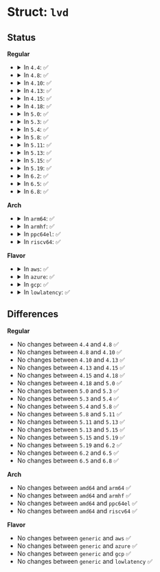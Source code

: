 # Struct: <code>lvd</code>

## Status
<b>Regular</b>
<ul>
<li>
<details>
<summary>In <code>4.4</code>: ✅</summary>

```c
struct lvd {
    __be16 lv_ix;
    __be16 res2;
    __be16 res4;
    __be16 maxsize;
    __be16 lv_state;
    __be16 mirror;
    __be16 mirror_policy;
    __be16 num_lps;
    __be16 res10[8];
};
```
</details>
</li>
<li>
<details>
<summary>In <code>4.8</code>: ✅</summary>

```c
struct lvd {
    __be16 lv_ix;
    __be16 res2;
    __be16 res4;
    __be16 maxsize;
    __be16 lv_state;
    __be16 mirror;
    __be16 mirror_policy;
    __be16 num_lps;
    __be16 res10[8];
};
```
</details>
</li>
<li>
<details>
<summary>In <code>4.10</code>: ✅</summary>

```c
struct lvd {
    __be16 lv_ix;
    __be16 res2;
    __be16 res4;
    __be16 maxsize;
    __be16 lv_state;
    __be16 mirror;
    __be16 mirror_policy;
    __be16 num_lps;
    __be16 res10[8];
};
```
</details>
</li>
<li>
<details>
<summary>In <code>4.13</code>: ✅</summary>

```c
struct lvd {
    __be16 lv_ix;
    __be16 res2;
    __be16 res4;
    __be16 maxsize;
    __be16 lv_state;
    __be16 mirror;
    __be16 mirror_policy;
    __be16 num_lps;
    __be16 res10[8];
};
```
</details>
</li>
<li>
<details>
<summary>In <code>4.15</code>: ✅</summary>

```c
struct lvd {
    __be16 lv_ix;
    __be16 res2;
    __be16 res4;
    __be16 maxsize;
    __be16 lv_state;
    __be16 mirror;
    __be16 mirror_policy;
    __be16 num_lps;
    __be16 res10[8];
};
```
</details>
</li>
<li>
<details>
<summary>In <code>4.18</code>: ✅</summary>

```c
struct lvd {
    __be16 lv_ix;
    __be16 res2;
    __be16 res4;
    __be16 maxsize;
    __be16 lv_state;
    __be16 mirror;
    __be16 mirror_policy;
    __be16 num_lps;
    __be16 res10[8];
};
```
</details>
</li>
<li>
<details>
<summary>In <code>5.0</code>: ✅</summary>

```c
struct lvd {
    __be16 lv_ix;
    __be16 res2;
    __be16 res4;
    __be16 maxsize;
    __be16 lv_state;
    __be16 mirror;
    __be16 mirror_policy;
    __be16 num_lps;
    __be16 res10[8];
};
```
</details>
</li>
<li>
<details>
<summary>In <code>5.3</code>: ✅</summary>

```c
struct lvd {
    __be16 lv_ix;
    __be16 res2;
    __be16 res4;
    __be16 maxsize;
    __be16 lv_state;
    __be16 mirror;
    __be16 mirror_policy;
    __be16 num_lps;
    __be16 res10[8];
};
```
</details>
</li>
<li>
<details>
<summary>In <code>5.4</code>: ✅</summary>

```c
struct lvd {
    __be16 lv_ix;
    __be16 res2;
    __be16 res4;
    __be16 maxsize;
    __be16 lv_state;
    __be16 mirror;
    __be16 mirror_policy;
    __be16 num_lps;
    __be16 res10[8];
};
```
</details>
</li>
<li>
<details>
<summary>In <code>5.8</code>: ✅</summary>

```c
struct lvd {
    __be16 lv_ix;
    __be16 res2;
    __be16 res4;
    __be16 maxsize;
    __be16 lv_state;
    __be16 mirror;
    __be16 mirror_policy;
    __be16 num_lps;
    __be16 res10[8];
};
```
</details>
</li>
<li>
<details>
<summary>In <code>5.11</code>: ✅</summary>

```c
struct lvd {
    __be16 lv_ix;
    __be16 res2;
    __be16 res4;
    __be16 maxsize;
    __be16 lv_state;
    __be16 mirror;
    __be16 mirror_policy;
    __be16 num_lps;
    __be16 res10[8];
};
```
</details>
</li>
<li>
<details>
<summary>In <code>5.13</code>: ✅</summary>

```c
struct lvd {
    __be16 lv_ix;
    __be16 res2;
    __be16 res4;
    __be16 maxsize;
    __be16 lv_state;
    __be16 mirror;
    __be16 mirror_policy;
    __be16 num_lps;
    __be16 res10[8];
};
```
</details>
</li>
<li>
<details>
<summary>In <code>5.15</code>: ✅</summary>

```c
struct lvd {
    __be16 lv_ix;
    __be16 res2;
    __be16 res4;
    __be16 maxsize;
    __be16 lv_state;
    __be16 mirror;
    __be16 mirror_policy;
    __be16 num_lps;
    __be16 res10[8];
};
```
</details>
</li>
<li>
<details>
<summary>In <code>5.19</code>: ✅</summary>

```c
struct lvd {
    __be16 lv_ix;
    __be16 res2;
    __be16 res4;
    __be16 maxsize;
    __be16 lv_state;
    __be16 mirror;
    __be16 mirror_policy;
    __be16 num_lps;
    __be16 res10[8];
};
```
</details>
</li>
<li>
<details>
<summary>In <code>6.2</code>: ✅</summary>

```c
struct lvd {
    __be16 lv_ix;
    __be16 res2;
    __be16 res4;
    __be16 maxsize;
    __be16 lv_state;
    __be16 mirror;
    __be16 mirror_policy;
    __be16 num_lps;
    __be16 res10[8];
};
```
</details>
</li>
<li>
<details>
<summary>In <code>6.5</code>: ✅</summary>

```c
struct lvd {
    __be16 lv_ix;
    __be16 res2;
    __be16 res4;
    __be16 maxsize;
    __be16 lv_state;
    __be16 mirror;
    __be16 mirror_policy;
    __be16 num_lps;
    __be16 res10[8];
};
```
</details>
</li>
<li>
<details>
<summary>In <code>6.8</code>: ✅</summary>

```c
struct lvd {
    __be16 lv_ix;
    __be16 res2;
    __be16 res4;
    __be16 maxsize;
    __be16 lv_state;
    __be16 mirror;
    __be16 mirror_policy;
    __be16 num_lps;
    __be16 res10[8];
};
```
</details>
</li>
</ul>
<b>Arch</b>
<ul>
<li>
<details>
<summary>In <code>arm64</code>: ✅</summary>

```c
struct lvd {
    __be16 lv_ix;
    __be16 res2;
    __be16 res4;
    __be16 maxsize;
    __be16 lv_state;
    __be16 mirror;
    __be16 mirror_policy;
    __be16 num_lps;
    __be16 res10[8];
};
```
</details>
</li>
<li>
<details>
<summary>In <code>armhf</code>: ✅</summary>

```c
struct lvd {
    __be16 lv_ix;
    __be16 res2;
    __be16 res4;
    __be16 maxsize;
    __be16 lv_state;
    __be16 mirror;
    __be16 mirror_policy;
    __be16 num_lps;
    __be16 res10[8];
};
```
</details>
</li>
<li>
<details>
<summary>In <code>ppc64el</code>: ✅</summary>

```c
struct lvd {
    __be16 lv_ix;
    __be16 res2;
    __be16 res4;
    __be16 maxsize;
    __be16 lv_state;
    __be16 mirror;
    __be16 mirror_policy;
    __be16 num_lps;
    __be16 res10[8];
};
```
</details>
</li>
<li>
<details>
<summary>In <code>riscv64</code>: ✅</summary>

```c
struct lvd {
    __be16 lv_ix;
    __be16 res2;
    __be16 res4;
    __be16 maxsize;
    __be16 lv_state;
    __be16 mirror;
    __be16 mirror_policy;
    __be16 num_lps;
    __be16 res10[8];
};
```
</details>
</li>
</ul>
<b>Flavor</b>
<ul>
<li>
<details>
<summary>In <code>aws</code>: ✅</summary>

```c
struct lvd {
    __be16 lv_ix;
    __be16 res2;
    __be16 res4;
    __be16 maxsize;
    __be16 lv_state;
    __be16 mirror;
    __be16 mirror_policy;
    __be16 num_lps;
    __be16 res10[8];
};
```
</details>
</li>
<li>
<details>
<summary>In <code>azure</code>: ✅</summary>

```c
struct lvd {
    __be16 lv_ix;
    __be16 res2;
    __be16 res4;
    __be16 maxsize;
    __be16 lv_state;
    __be16 mirror;
    __be16 mirror_policy;
    __be16 num_lps;
    __be16 res10[8];
};
```
</details>
</li>
<li>
<details>
<summary>In <code>gcp</code>: ✅</summary>

```c
struct lvd {
    __be16 lv_ix;
    __be16 res2;
    __be16 res4;
    __be16 maxsize;
    __be16 lv_state;
    __be16 mirror;
    __be16 mirror_policy;
    __be16 num_lps;
    __be16 res10[8];
};
```
</details>
</li>
<li>
<details>
<summary>In <code>lowlatency</code>: ✅</summary>

```c
struct lvd {
    __be16 lv_ix;
    __be16 res2;
    __be16 res4;
    __be16 maxsize;
    __be16 lv_state;
    __be16 mirror;
    __be16 mirror_policy;
    __be16 num_lps;
    __be16 res10[8];
};
```
</details>
</li>
</ul>

## Differences
<b>Regular</b>
<ul>
<li>
No changes between <code>4.4</code> and <code>4.8</code> ✅
</li>
<li>
No changes between <code>4.8</code> and <code>4.10</code> ✅
</li>
<li>
No changes between <code>4.10</code> and <code>4.13</code> ✅
</li>
<li>
No changes between <code>4.13</code> and <code>4.15</code> ✅
</li>
<li>
No changes between <code>4.15</code> and <code>4.18</code> ✅
</li>
<li>
No changes between <code>4.18</code> and <code>5.0</code> ✅
</li>
<li>
No changes between <code>5.0</code> and <code>5.3</code> ✅
</li>
<li>
No changes between <code>5.3</code> and <code>5.4</code> ✅
</li>
<li>
No changes between <code>5.4</code> and <code>5.8</code> ✅
</li>
<li>
No changes between <code>5.8</code> and <code>5.11</code> ✅
</li>
<li>
No changes between <code>5.11</code> and <code>5.13</code> ✅
</li>
<li>
No changes between <code>5.13</code> and <code>5.15</code> ✅
</li>
<li>
No changes between <code>5.15</code> and <code>5.19</code> ✅
</li>
<li>
No changes between <code>5.19</code> and <code>6.2</code> ✅
</li>
<li>
No changes between <code>6.2</code> and <code>6.5</code> ✅
</li>
<li>
No changes between <code>6.5</code> and <code>6.8</code> ✅
</li>
</ul>
<b>Arch</b>
<ul>
<li>
No changes between <code>amd64</code> and <code>arm64</code> ✅
</li>
<li>
No changes between <code>amd64</code> and <code>armhf</code> ✅
</li>
<li>
No changes between <code>amd64</code> and <code>ppc64el</code> ✅
</li>
<li>
No changes between <code>amd64</code> and <code>riscv64</code> ✅
</li>
</ul>
<b>Flavor</b>
<ul>
<li>
No changes between <code>generic</code> and <code>aws</code> ✅
</li>
<li>
No changes between <code>generic</code> and <code>azure</code> ✅
</li>
<li>
No changes between <code>generic</code> and <code>gcp</code> ✅
</li>
<li>
No changes between <code>generic</code> and <code>lowlatency</code> ✅
</li>
</ul>
